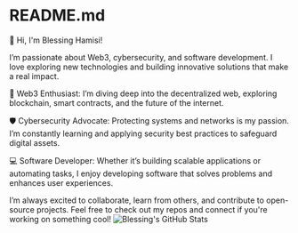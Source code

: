 # README.md
👋 Hi, I'm Blessing Hamisi!

I’m passionate about Web3, cybersecurity, and software development. I love exploring new technologies and building innovative solutions that make a real impact.

🚀 Web3 Enthusiast: I’m diving deep into the decentralized web, exploring blockchain, smart contracts, and the future of the internet.

🛡️ Cybersecurity Advocate: Protecting systems and networks is my passion. I’m constantly learning and applying security best practices to safeguard digital assets.

💻 Software Developer: Whether it’s building scalable applications or automating tasks, I enjoy developing software that solves problems and enhances user experiences.

I’m always excited to collaborate, learn from others, and contribute to open-source projects. Feel free to check out my repos and connect if you're working on something cool!
![Blessing's GitHub Stats](https://github-readme-stats.vercel.app/api?username=yourusername&show_icons=true&theme=dark)
